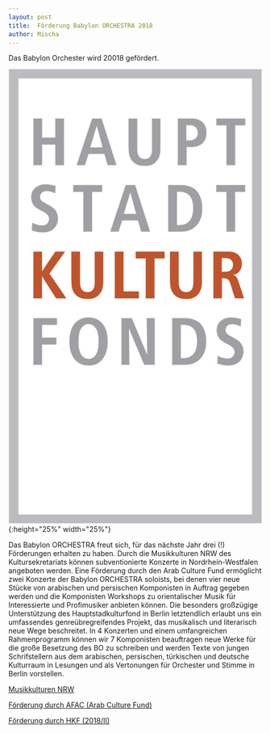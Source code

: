 ```yaml
---
layout: post
title:  Förderung Babylon ORCHESTRA 2018 
author: Mischa
---
```


Das Babylon Orchester wird 20018 gefördert. 

![](/styles/pictures/news/hauptstadtFonds.jpg
){:height="25%" width="25%"}

Das Babylon ORCHESTRA freut sich, für das nächste Jahr drei (!)
Förderungen erhalten zu haben. Durch die Musikkulturen NRW des
Kultursekretariats können subventionierte Konzerte in
Nordrhein-Westfalen angeboten werden. Eine Förderung durch den Arab
Culture Fund ermöglicht zwei Konzerte der Babylon ORCHESTRA soloists,
bei denen vier neue Stücke von arabischen und persischen Komponisten
in Auftrag gegeben werden und die Komponisten Workshops zu
orientalischer Musik für Interessierte und Profimusiker anbieten
können. Die besonders großzügige Unterstützung des Hauptstadkulturfond
in Berlin letztendlich erlaubt uns ein umfassendes genreübregreifendes
Projekt, das musikalisch und literarisch neue Wege beschreitet. In 4
Konzerten und einem umfangreichen Rahmenprogramm können wir 7
Komponisten beauftragen neue Werke für die große Besetzung des BO zu
schreiben und werden Texte von jungen Schrifstellern aus dem
arabischen, persischen, türkischen und deutsche Kulturraum in Lesungen
und als Vertonungen für Orchester und Stimme in Berlin vorstellen.  


[Musikkulturen NRW](http://nrw-kultur.de/de/programme/musikkulturen/programm_2018_19/babylon_orchestra_soloists/#/)

[Förderung durch AFAC (Arab Culture Fund)](https://www.arabculturefund.org/grantees/grantee.php?id=890)

[Förderung durch HKF (2018/II)](http://www.hauptstadtkulturfonds.berlin.de/fileadmin/PM/PM_HKF_II_-_2018.pdf)

